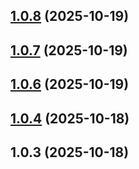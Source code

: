 ## [1.0.8](https://github.com/AFZidan/react-page-builder/compare/v1.0.7...v1.0.8) (2025-10-19)



## [1.0.7](https://github.com/AFZidan/react-page-builder/compare/v1.0.6...v1.0.7) (2025-10-19)



## [1.0.6](https://github.com/AFZidan/react-page-builder/compare/v1.0.4...v1.0.6) (2025-10-19)



## [1.0.4](https://github.com/AFZidan/react-page-builder/compare/v1.0.3...v1.0.4) (2025-10-18)



## 1.0.3 (2025-10-18)



